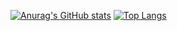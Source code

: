 [![Anurag's GitHub stats](https://github-readme-stats.vercel.app/api?username=landonpipkin97&hide=stars&bg_color=282a36&title_color=f8f8f2&border_color=6272a4&icon_color=8be9fd&text_color=bd93f9)](https://github.com/anuraghazra/github-readme-stats)
[![Top Langs](https://github-readme-stats.vercel.app/api/top-langs/?username=landonpipkin97&layout=compact&langs_count=8)](https://github.com/anuraghazra/github-readme-stats)
